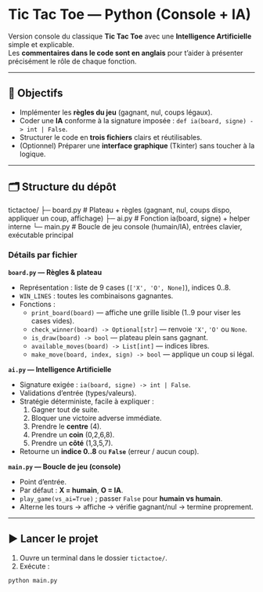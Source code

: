 ﻿# Tic Tac Toe — Python (Console + IA)

Version console du classique **Tic Tac Toe** avec une **Intelligence Artificielle** simple et explicable.  
Les **commentaires dans le code sont en anglais** pour t’aider à présenter précisément le rôle de chaque fonction.

---

## 🎯 Objectifs

- Implémenter les **règles du jeu** (gagnant, nul, coups légaux).  
- Coder une **IA** conforme à la signature imposée : `def ia(board, signe) -> int | False`.  
- Structurer le code en **trois fichiers** clairs et réutilisables.  
- (Optionnel) Préparer une **interface graphique** (Tkinter) sans toucher à la logique.

---

## 🗂️ Structure du dépôt

tictactoe/
├─ board.py # Plateau + règles (gagnant, nul, coups dispo, appliquer un coup, affichage)
├─ ai.py # Fonction ia(board, signe) + helper interne
└─ main.py # Boucle de jeu console (humain/IA), entrées clavier, exécutable principal


### Détails par fichier

**`board.py` — Règles & plateau**
- Représentation : liste de 9 cases (`['X', 'O', None]`), indices 0..8.
- `WIN_LINES` : toutes les combinaisons gagnantes.
- Fonctions :  
  - `print_board(board)` — affiche une grille lisible (1..9 pour viser les cases vides).  
  - `check_winner(board) -> Optional[str]` — renvoie `'X'`, `'O'` ou `None`.  
  - `is_draw(board) -> bool` — plateau plein sans gagnant.  
  - `available_moves(board) -> List[int]` — indices libres.  
  - `make_move(board, index, sign) -> bool` — applique un coup si légal.

**`ai.py` — Intelligence Artificielle**
- Signature exigée : `ia(board, signe) -> int | False`.
- Validations d’entrée (types/valeurs).
- Stratégie déterministe, facile à expliquer :  
  1) Gagner tout de suite.  
  2) Bloquer une victoire adverse immédiate.  
  3) Prendre le **centre** (4).  
  4) Prendre un **coin** (0,2,6,8).  
  5) Prendre un **côté** (1,3,5,7).  
- Retourne un **indice 0..8** ou **`False`** (erreur / aucun coup).

**`main.py` — Boucle de jeu (console)**
- Point d’entrée.  
- Par défaut : **X = humain**, **O = IA**.  
- `play_game(vs_ai=True)` ; passer `False` pour **humain vs humain**.  
- Alterne les tours → affiche → vérifie gagnant/nul → termine proprement.

---

## ▶️ Lancer le projet

1. Ouvre un terminal dans le dossier `tictactoe/`.  
2. Exécute :
```bash
python main.py
